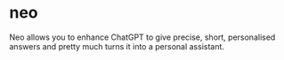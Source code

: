 # neo
Neo allows you to enhance ChatGPT to give precise, short, personalised answers and pretty much turns it into a personal assistant.
